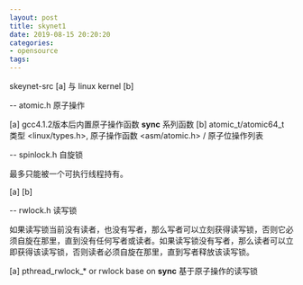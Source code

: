 ```yaml
---
layout: post
title: skynet1
date: 2019-08-15 20:20:20
categories:
- opensource
tags:
---
```


skeynet-src [a] 与 linux kernel [b]

-- atomic.h 原子操作

[a] gcc4.1.2版本后内置原子操作函数 __sync__ 系列函数
[b] atomic_t/atomic64_t 类型 <linux/types.h>, 原子操作函数 <asm/atomic.h> / 原子位操作列表

-- spinlock.h 自旋锁

最多只能被一个可执行线程持有。

[a] 
[b]

-- rwlock.h 读写锁

如果读写锁当前没有读者，也没有写者，那么写者可以立刻获得读写锁，否则它必须自旋在那里，直到没有任何写者或读者。如果读写锁没有写者，那么读者可以立即获得该读写锁，否则读者必须自旋在那里，直到写者释放该读写锁。

[a] pthread_rwlock_* or rwlock base on __sync__ 基于原子操作的读写锁

